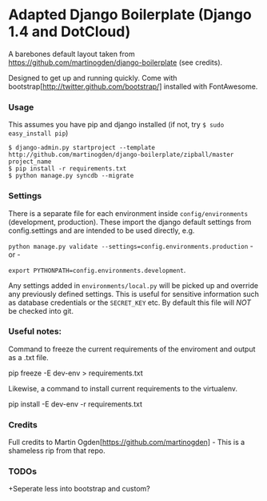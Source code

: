 Adapted Django Boilerplate (Django 1.4 and DotCloud)
===========================================
A barebones default layout taken from https://github.com/martinogden/django-boilerplate (see credits).

Designed to get up and running quickly. 
Come with bootstrap[http://twitter.github.com/bootstrap/] installed with FontAwesome.  


### Usage

This assumes you have pip and django installed (if not, try `$ sudo easy_install pip`)

    $ django-admin.py startproject --template http://github.com/martinogden/django-boilerplate/zipball/master project_name
    $ pip install -r requirements.txt
    $ python manage.py syncdb --migrate


### Settings

There is a separate file for each environment inside `config/environments` (development, production). These import the django default settings from config.settings and are intended to be used directly, e.g. 

`python manage.py validate --settings=config.environments.production` 
						- or -  

`export PYTHONPATH=config.environments.development`.

Any settings added in `environments/local.py` will be picked up and override any previously defined settings. This is useful for sensitive information such as database credentials or the `SECRET_KEY` etc. By default this file will *NOT* be checked into git.

### Useful notes:
Command to freeze the current requirements of the enviroment and output as a .txt file.

pip freeze -E dev-env > requirements.txt

Likewise, a command to install current requirements to the virtualenv. 

pip install -E dev-env -r requirements.txt


### Credits

Full credits to Martin Ogden[https://github.com/martinogden] - This is a shameless rip from that repo. 

### TODOs

+Seperate less into bootstrap and custom?







